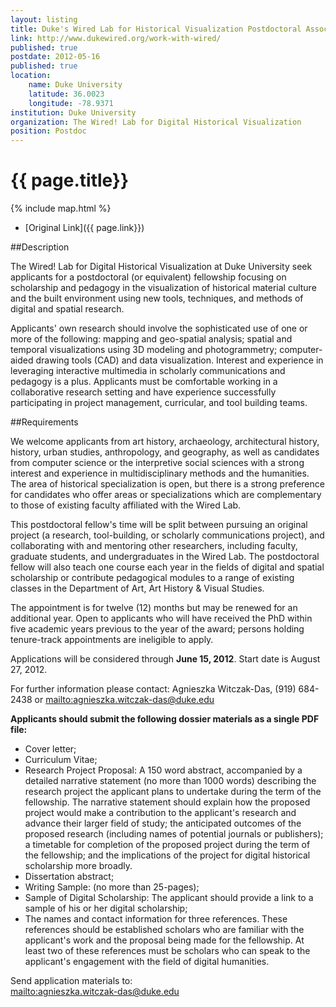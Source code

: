 ```yaml
---
layout: listing
title: Duke's Wired Lab for Historical Visualization Postdoctoral Associate
link: http://www.dukewired.org/work-with-wired/
published: true
postdate: 2012-05-16
published: true
location:
    name: Duke University
    latitude: 36.0023
    longitude: -78.9371
institution: Duke University
organization: The Wired! Lab for Digital Historical Visualization
position: Postdoc
---
```



# {{ page.title}}

{% include map.html %}



* [Original Link]({{ page.link}})


##Description
 
The Wired! Lab for Digital Historical Visualization at Duke University seek applicants for a postdoctoral (or equivalent) fellowship focusing on scholarship and pedagogy in the visualization of historical material culture and the built environment using new tools, techniques, and methods of digital and spatial research.
 
Applicants' own research should involve the sophisticated use of one or more of the following: mapping and geo-spatial analysis; spatial and temporal visualizations using 3D modeling and photogrammetry; computer-aided drawing tools (CAD) and data visualization. Interest and experience in leveraging interactive multimedia in scholarly communications and pedagogy is a plus. Applicants must be comfortable working in a collaborative research setting and have experience successfully participating in project management, curricular, and tool building teams.

##Requirements

We welcome applicants from art history, archaeology, architectural history, history, urban studies, anthropology, and geography, as well as candidates from computer science or the interpretive social sciences with a strong interest and experience in multidisciplinary methods and the humanities. The area of historical specialization is open, but there is a strong preference for candidates who offer areas or specializations which are complementary to those of existing faculty affiliated with the Wired Lab.
 
This postdoctoral fellow's time will be split between pursuing an original project (a research, tool-building, or scholarly communications project), and collaborating with and mentoring other researchers, including faculty, graduate students, and undergraduates in the Wired Lab. The postdoctoral fellow will also teach one course each year in the fields of digital and spatial scholarship or contribute pedagogical modules to a range of existing classes in the Department of Art, Art History & Visual Studies.
 
The appointment is for twelve (12) months but may be renewed for an additional year.
Open to applicants who will have received the PhD within five academic years previous
to the year of the award; persons holding tenure-track appointments are ineligible to
apply.
 
Applications will be considered through **June 15, 2012**. Start date is August 27, 2012.
 
For further information please contact: Agnieszka Witczak-Das, (919) 684-2438 or <mailto:agnieszka.witczak-das@duke.edu>
 
**Applicants should submit the following dossier materials as a single PDF file:**
* Cover letter;
* Curriculum Vitae;
* Research Project Proposal: A 150 word abstract, accompanied by a detailed narrative statement (no more than 1000 words) describing the research project the applicant plans to undertake during the term of the fellowship. The narrative statement should explain how the proposed project would make a contribution to the applicant's research and advance their larger field of study; the anticipated outcomes of the proposed research (including names of potential journals or publishers); a timetable for completion of the proposed project during the term of the fellowship; and the implications of the project for digital historical scholarship more broadly.
* Dissertation abstract;
* Writing Sample: (no more than 25-pages);
* Sample of Digital Scholarship: The applicant should provide a link to a sample of his or her digital scholarship;
* The names and contact information for three references. These references should be established scholars who are familiar with the applicant's work and the proposal being made for the fellowship. At least two of these references must be scholars who can speak to the applicant's engagement with the field of digital
humanities.
 
Send application materials to:  
<mailto:agnieszka.witczak-das@duke.edu>